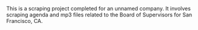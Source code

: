 This is a scraping project completed for an unnamed company. It involves scraping agenda and mp3 files related to the Board of Supervisors for San Francisco, CA.
